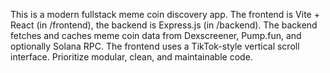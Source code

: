 <!-- Use this file to provide workspace-specific custom instructions to Copilot. For more details, visit https://code.visualstudio.com/docs/copilot/copilot-customization#_use-a-githubcopilotinstructionsmd-file -->

This is a modern fullstack meme coin discovery app. The frontend is Vite + React (in /frontend), the backend is Express.js (in /backend). The backend fetches and caches meme coin data from Dexscreener, Pump.fun, and optionally Solana RPC. The frontend uses a TikTok-style vertical scroll interface. Prioritize modular, clean, and maintainable code.
